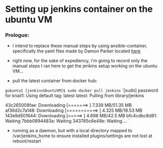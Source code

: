 # Setting up jenkins container on the ubuntu VM

### Prologue:
- I intend to replace these manual steps by using ansible-container, specifically the yaml files made by Damon Parker located [here](https://github.com/damonp/ansible-container-jenkins)
- right now, for the sake of expediency, i'm going to record only the manual steps I ran here to get the jenkins setup working on the ubuntu VM...

- pull the latest container from docker hub:

`gubuntu1 [jenkinsUbuntuVM]$ sudo docker pull jenkins`
`[sudo] password for knail1:
Using default tag: latest
latest: Pulling from library/jenkins

43c265008fae: Downloading [=======>                                           ] 7.339 MB/51.35 MB
af36d2c7a148: Downloading [===========>                                       ] 4.325 MB/18.53 MB
143e9d501644: Downloading [=====>                                             ] 4.698 MB/42.5 MB
bfc4cdbc8d81: Waiting
7bbb0894483a: Waiting
343785c6e48e: Waiting....
`
- running as a daemon, but with a local directory mapped to /var/jenkins_home to ensure installed plugins/settings are not lost at reboot/restart
